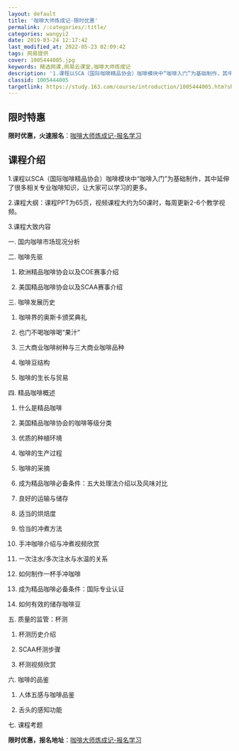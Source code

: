 ```yaml
---
layout: default
title: '咖啡大师炼成记-限时优惠'
permalink: /:categories/:title/
categories: wangyi2
date: 2019-03-24 12:17:42
last_modified_at: 2022-05-23 02:09:42
tags: 网易提供
cover: 1005444005.jpg
keywords: 精选网课,网易云课堂,咖啡大师炼成记
description: '1.课程以SCA（国际咖啡精品协会）咖啡模块中“咖啡入门”为基础制作，其中延伸了很多相关专业咖啡知识，让大家可以学习的更'
classid: 1005444005
targetlink: https://study.163.com/course/introduction/1005444005.htm?share=1&shareId=1025206652&utm_campaign=share&utm_medium=iphoneShare&utm_source=&utm_u=1025206652
---
```


## 限时特惠

**限时优惠，火速报名**：[咖啡大师炼成记-报名学习](https://study.163.com/course/introduction/1005444005.htm?share=1&shareId=1025206652&utm_campaign=share&utm_medium=iphoneShare&utm_source=&utm_u=1025206652)

## 课程介绍

1.课程以SCA（国际咖啡精品协会）咖啡模块中“咖啡入门”为基础制作，其中延伸了很多相关专业咖啡知识，让大家可以学习的更多。

2.课程大纲：课程PPT为65页，视频课程大约为50课时，每周更新2-6个教学视频。

3.课程大致内容

一.	国内咖啡市场现况分析

二.	咖啡先驱

1.	欧洲精品咖啡协会以及COE赛事介绍

2.	美国精品咖啡协会以及SCAA赛事介绍

三.	咖啡发展历史

1.	咖啡界的奥斯卡颁奖典礼

2.	也门不喝咖啡喝“果汁”

3.	三大商业咖啡树种与三大商业咖啡品种

4.	咖啡豆结构

6.	咖啡的生长与贸易

四.	精品咖啡概述

1.	什么是精品咖啡

2.	美国精品咖啡协会的咖啡等级分类

3.	优质的种植环境

4.	咖啡的生产过程

5.	咖啡的采摘

6.	成为精品咖啡必备条件：五大处理法介绍以及风味对比

7.	良好的运输与储存

14.	适当的烘焙度

15.	恰当的冲煮方法

16.	手冲咖啡介绍与冲煮视频欣赏

18.	一次注水/多次注水与水温的关系

20.	如何制作一杯手冲咖啡

21.	成为精品咖啡必备条件：国际专业认证

22.	如何有效的储存咖啡豆

五.	质量的监管：杯测

1.	杯测历史介绍

2.	SCAA杯测步骤

3.	杯测视频欣赏

六.	咖啡的品鉴

1.	人体五感与咖啡品鉴

2.	舌头的感知功能

七.	课程考题

**限时优惠，报名地址**：[咖啡大师炼成记-报名学习](https://study.163.com/course/introduction/1005444005.htm?share=1&shareId=1025206652&utm_campaign=share&utm_medium=iphoneShare&utm_source=&utm_u=1025206652)

